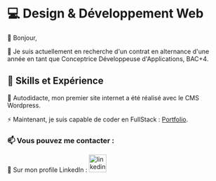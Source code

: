 # 💻 Design & Développement Web

👋 Bonjour, 

🌱 Je suis actuellement en recherche d'un contrat en alternance d'une année en tant que Conceptrice Développeuse d'Applications, BAC+4.

## 💯 Skills et Expérience
🔭 Autodidacte, mon premier site internet a été réalisé avec le CMS Wordpress.  

⚡ Maintenant, je suis capable de coder en FullStack : [Portfolio](https://duchenedaphne.github.io). 

### 📫 Vous pouvez me contacter : 
💬 Sur mon profile LinkedIn : [<img src='https://cdn.jsdelivr.net/npm/simple-icons@3.0.1/icons/linkedin.svg' alt='linkedin' height='40'>](https://fr.linkedin.com/in/duchenedaphne/) 

<!---
duchenedaphne/duchenedaphne is a ✨ special ✨ repository because its `README.md` (this file) appears on your GitHub profile.
You can click the Preview link to take a look at your changes.
--->




